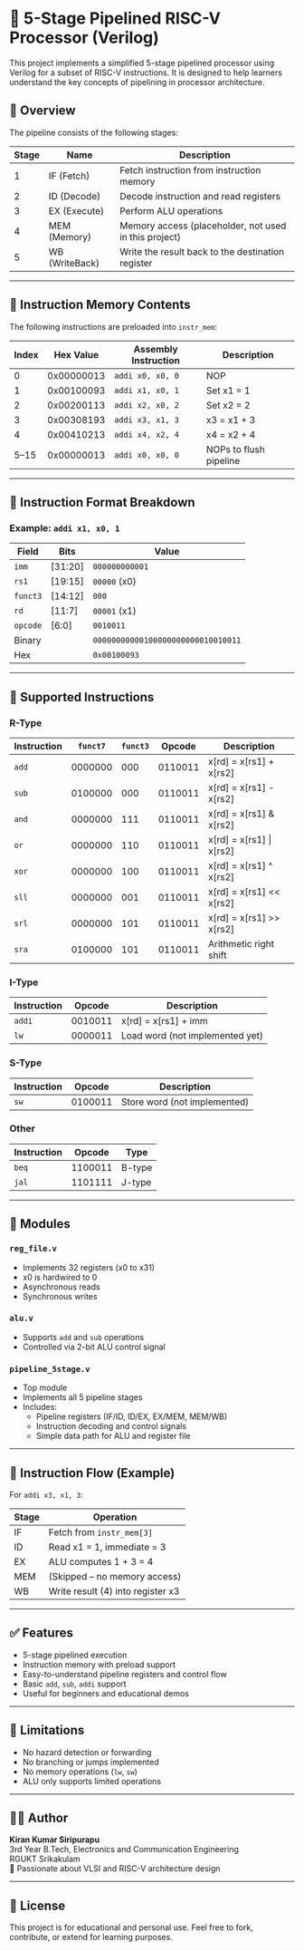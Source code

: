 # 🧠 5-Stage Pipelined RISC-V Processor (Verilog)

This project implements a simplified 5-stage pipelined processor using Verilog for a subset of RISC-V instructions. It is designed to help learners understand the key concepts of pipelining in processor architecture.

## 📌 Overview

The pipeline consists of the following stages:

| Stage | Name           | Description                                                       |
|-------|----------------|-------------------------------------------------------------------|
| 1     | IF (Fetch)     | Fetch instruction from instruction memory                         |
| 2     | ID (Decode)    | Decode instruction and read registers                             |
| 3     | EX (Execute)   | Perform ALU operations                                            |
| 4     | MEM (Memory)   | Memory access (placeholder, not used in this project)             |
| 5     | WB (WriteBack) | Write the result back to the destination register                 |

---

## 💾 Instruction Memory Contents

The following instructions are preloaded into `instr_mem`:

| Index | Hex Value  | Assembly Instruction   | Description                 |
|-------|------------|------------------------|-----------------------------|
| 0     | 0x00000013 | `addi x0, x0, 0`       | NOP                         |
| 1     | 0x00100093 | `addi x1, x0, 1`       | Set x1 = 1                  |
| 2     | 0x00200113 | `addi x2, x0, 2`       | Set x2 = 2                  |
| 3     | 0x00308193 | `addi x3, x1, 3`       | x3 = x1 + 3                 |
| 4     | 0x00410213 | `addi x4, x2, 4`       | x4 = x2 + 4                 |
| 5–15  | 0x00000013 | `addi x0, x0, 0`       | NOPs to flush pipeline      |

---

## 🧩 Instruction Format Breakdown

### Example: `addi x1, x0, 1`

| Field     | Bits     | Value          |
|-----------|----------|----------------|
| `imm`     | [31:20]  | `000000000001` |
| `rs1`     | [19:15]  | `00000` (x0)   |
| `funct3`  | [14:12]  | `000`          |
| `rd`      | [11:7]   | `00001` (x1)   |
| `opcode`  | [6:0]    | `0010011`      |
| Binary    |          | `00000000000100000000000010010011` |
| Hex       |          | `0x00100093`   |

---

## 🧮 Supported Instructions

### R-Type

| Instruction | `funct7`  | `funct3` | Opcode    | Description                        |
|-------------|-----------|----------|-----------|------------------------------------|
| `add`       | 0000000   | 000      | 0110011   | x[rd] = x[rs1] + x[rs2]            |
| `sub`       | 0100000   | 000      | 0110011   | x[rd] = x[rs1] - x[rs2]            |
| `and`       | 0000000   | 111      | 0110011   | x[rd] = x[rs1] & x[rs2]            |
| `or`        | 0000000   | 110      | 0110011   | x[rd] = x[rs1] \| x[rs2]           |
| `xor`       | 0000000   | 100      | 0110011   | x[rd] = x[rs1] ^ x[rs2]            |
| `sll`       | 0000000   | 001      | 0110011   | x[rd] = x[rs1] << x[rs2]           |
| `srl`       | 0000000   | 101      | 0110011   | x[rd] = x[rs1] >> x[rs2]           |
| `sra`       | 0100000   | 101      | 0110011   | Arithmetic right shift             |

### I-Type

| Instruction | Opcode   | Description                     |
|-------------|----------|---------------------------------|
| `addi`      | 0010011  | x[rd] = x[rs1] + imm            |
| `lw`        | 0000011  | Load word (not implemented yet) |

### S-Type

| Instruction | Opcode   | Description                     |
|-------------|----------|---------------------------------|
| `sw`        | 0100011  | Store word (not implemented)    |

### Other

| Instruction | Opcode   | Type      |
|-------------|----------|-----------|
| `beq`       | 1100011  | B-type    |
| `jal`       | 1101111  | J-type    |

---

## 🔧 Modules

### `reg_file.v`
- Implements 32 registers (x0 to x31)
- x0 is hardwired to 0
- Asynchronous reads
- Synchronous writes

### `alu.v`
- Supports `add` and `sub` operations
- Controlled via 2-bit ALU control signal

### `pipeline_5stage.v`
- Top module
- Implements all 5 pipeline stages
- Includes:
  - Pipeline registers (IF/ID, ID/EX, EX/MEM, MEM/WB)
  - Instruction decoding and control signals
  - Simple data path for ALU and register file

---

## 📘 Instruction Flow (Example)

For `addi x3, x1, 3`:

| Stage | Operation                                  |
|-------|--------------------------------------------|
| IF    | Fetch from `instr_mem[3]`                  |
| ID    | Read x1 = 1, immediate = 3                 |
| EX    | ALU computes 1 + 3 = 4                     |
| MEM   | (Skipped – no memory access)               |
| WB    | Write result (4) into register x3          |

---

## ✅ Features

- 5-stage pipelined execution
- Instruction memory with preload support
- Easy-to-understand pipeline registers and control flow
- Basic `add`, `sub`, `addi` support
- Useful for beginners and educational demos

---

## 🚫 Limitations

- No hazard detection or forwarding
- No branching or jumps implemented
- No memory operations (`lw`, `sw`)
- ALU only supports limited operations

---

## 👨‍💻 Author

**Kiran Kumar Siripurapu**  
3rd Year B.Tech, Electronics and Communication Engineering  
RGUKT Srikakulam  
📍 Passionate about VLSI and RISC-V architecture design  

---

## 📂 License

This project is for educational and personal use. Feel free to fork, contribute, or extend for learning purposes.
